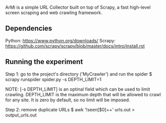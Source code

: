 ArMi is a simple URL Collector built on top of Scrapy, a fast high-level screen scraping and web crawling framework.

Dependencies
-----------------------------------------
Python: https://www.python.org/downloads/
Scrapy: https://github.com/scrapy/scrapy/blob/master/docs/intro/install.rst


Running the experiment
-----------------------------------------
Step 1: go to the project's directory ('MyCrawler') and run the spider
    $ scrapy runspider spider.py -s DEPTH_LIMIT=1

NOTE:
  [-s DEPTH_LIMIT] is an optinal field which can be used to limit crawling. DEPTH_LIMIT is the maximum depth that
  will be allowed to crawl for any site. It is zero by default, so no limit will be imposed.

Step 2: remove duplicate URLs
    $ awk '!seen[$0]++' urls.out > output_urls.out
